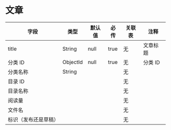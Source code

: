 # 文章

| 字段                 | 类型     | 默认值 | 必传 | 关联表 | 注释     |
| -------------------- | -------- | ------ | ---- | ------ | -------- |
| title                | String   | null   | true | 无     | 文章标题 |
| 分类 ID              | ObjectId | null   | true | 无     | 分类 ID  |
| 分类名称             | String   |        |      | 无     |          |
| 目录 ID              |          |        |      | 无     |          |
| 目录名称             |          |        |      | 无     |          |
| 阅读量               |          |        |      | 无     |          |
| 文件名               |          |        |      | 无     |          |
| 标识（发布还是草稿） |          |        |      | 无     |          |

